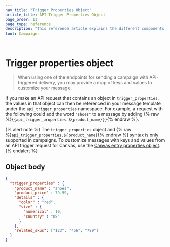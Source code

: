 ```yaml
---
nav_title: "Trigger Properties Object"
article_title: API Trigger Properties Object
page_order: 11
page_type: reference
description: "This reference article explains the different components of the trigger properties object."
tool: Campaigns

---
```


# Trigger properties object

> When using one of the endpoints for sending a campaign with API-triggered delivery, you may provide a map of keys and values to customize your message.

If you make an API request that contains an object in `trigger_properties`, the values in that object can then be referenced in your message template under the `api_trigger_properties` namespace. For example, a request with the following could add the word `"shoes"` to a message by adding {% raw %}`{{api_trigger_properties.${product_name}}}`{% endraw %}.

{% alert note %}
The `trigger_properties` object and {% raw %}`api_trigger_properties.${product_name}`{% endraw %} syntax is only supported in campaigns. To customize messages with keys and values from an API trigger request for Canvas, use the [Canvas entry properties object]({{site.baseurl}}/api/objects_filters/canvas_entry_properties_object/).
{% endalert %}

## Object body

```json
{
  "trigger_properties" : {
    "product_name" : "shoes",
    "product_price" : 79.99,
    "details" : {
      "color" : "red",
      "size" : {
        "numerical" : 10,
        "country" : "US"
      }
    },
    "related_skus": ["123", "456", "789"]
  }
}
```


